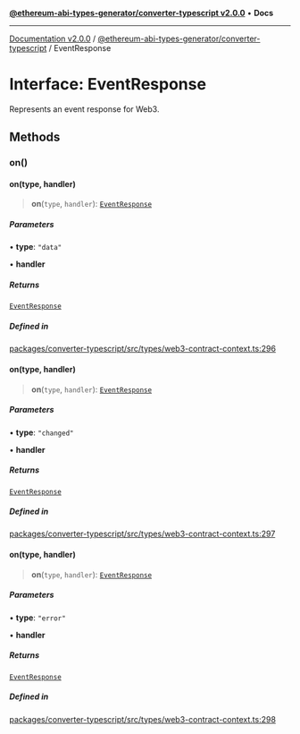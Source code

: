 [**@ethereum-abi-types-generator/converter-typescript v2.0.0**](../README.md) • **Docs**

***

[Documentation v2.0.0](../../../packages.md) / [@ethereum-abi-types-generator/converter-typescript](../README.md) / EventResponse

# Interface: EventResponse

Represents an event response for Web3.

## Methods

### on()

#### on(type, handler)

> **on**(`type`, `handler`): [`EventResponse`](EventResponse.md)

##### Parameters

• **type**: `"data"`

• **handler**

##### Returns

[`EventResponse`](EventResponse.md)

##### Defined in

[packages/converter-typescript/src/types/web3-contract-context.ts:296](https://github.com/niZmosis/ethereum-abi-types-generator/blob/8be0c174f1ad191b06c4413881733fc6912573c5/packages/converter-typescript/src/types/web3-contract-context.ts#L296)

#### on(type, handler)

> **on**(`type`, `handler`): [`EventResponse`](EventResponse.md)

##### Parameters

• **type**: `"changed"`

• **handler**

##### Returns

[`EventResponse`](EventResponse.md)

##### Defined in

[packages/converter-typescript/src/types/web3-contract-context.ts:297](https://github.com/niZmosis/ethereum-abi-types-generator/blob/8be0c174f1ad191b06c4413881733fc6912573c5/packages/converter-typescript/src/types/web3-contract-context.ts#L297)

#### on(type, handler)

> **on**(`type`, `handler`): [`EventResponse`](EventResponse.md)

##### Parameters

• **type**: `"error"`

• **handler**

##### Returns

[`EventResponse`](EventResponse.md)

##### Defined in

[packages/converter-typescript/src/types/web3-contract-context.ts:298](https://github.com/niZmosis/ethereum-abi-types-generator/blob/8be0c174f1ad191b06c4413881733fc6912573c5/packages/converter-typescript/src/types/web3-contract-context.ts#L298)

